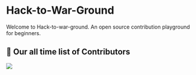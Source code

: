 # Hack-to-War-Ground
Welcome to Hack-to-war-ground. An open source contribution playground for beginners.

## :handshake: Our all time list of Contributors
<a href="https://github.com/Rajspeaks/Hacktoberfest-2021/graphs/contributors">
  <img src="https://contrib.rocks/image?repo=Rajspeaks/Hacktoberfest-2021" />
</a>

